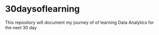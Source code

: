 # 30daysoflearning
This repository will document my journey of of learning Data Analytics for the next 30 day

